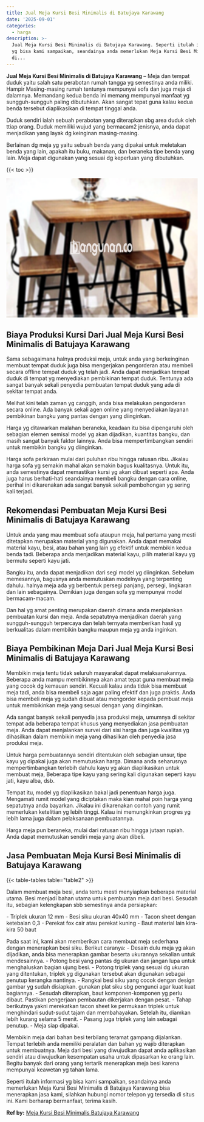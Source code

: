 ```yaml
---
title: Jual Meja Kursi Besi Minimalis di Batujaya Karawang
date: '2025-09-01'
categories:
  - harga
description: >-
  Jual Meja Kursi Besi Minimalis di Batujaya Karawang. Seperti itulah informasi
  yg bisa kami sampaikan, seandainya anda memerlukan Meja Kursi Besi Minimalis
  di...
---
```


**Jual Meja Kursi Besi Minimalis di Batujaya Karawang** – Meja dan tempat duduk yaitu salah satu perabotan rumah tangga yg semestinya anda miliki. Hampir Masing-masing rumah tentunya mempunyai sofa dan juga meja di dalamnya. Memandang kedua benda ini memang mempunyai manfaat yg sungguh-sungguh paling dibutuhkan. Akan sangat tepat guna kalau kedua benda tersebut diaplikasikan di tempat tinggal anda.

Duduk sendiri ialah sebuah perabotan yang diterapkan sbg area duduk oleh ttiap orang. Duduk memiliki wujud yang bermacam2 jenisnya, anda dapat menjadikan yang layak dg keinginan masing-masing.

Berlainan dg meja yg yaitu sebuah benda yang dipakai untuk meletakan benda yang lain, apakah itu buku, makanan, dan beraneka tipe benda yang lain. Meja dapat digunakan yang sesuai dg keperluan yang dibutuhkan.

{{< toc >}}

![Jual Meja Kursi Besi Minimalis di Batujaya Karawang](/images/jual-meja-besi-murah07.png)

## Biaya Produksi Kursi Dari Jual Meja Kursi Besi Minimalis di Batujaya Karawang

Sama sebagaimana halnya produksi meja, untuk anda yang berkeinginan membuat tempat duduk juga bisa mengerjakan pengorderan atau membeli secara offline tempat duduk yg telah jadi. Anda dapat menjadikan tempat duduk di tempat yg menyediakan pembikinan tempat duduk. Tentunya ada sangat banyak sekali penyedia pembuatan tempat duduk yang ada di sekitar tempat anda.

Melihat kini telah zaman yg canggih, anda bisa melakukan pengorderan secara online. Ada banyak sekali agen online yang menyediakan layanan pembikinan bangku yang pantas dengan yang diinginkan.

Harga yg ditawarkan malahan beraneka, keadaan itu bisa dipengaruhi oleh sebagian elemen semisal model yg akan dijadikan, kuantitas bangku, dan masih sangat banyak faktor lainnya. Anda bisa mempertimbangkan sendiri untuk membikin bangku yg diinginkan.

Harga sofa perkiraan mulai dari puluhan ribu hingga ratusan ribu. Jikalau harga sofa yg semakin mahal akan semakin bagus kualitasnya. Untuk itu, anda semestinya dapat memastikan kursi yg akan dibuat seperti apa. Anda juga harus berhati-hati seandainya membeli bangku dengan cara online, perihal ini dikarenakan ada sangat banyak sekali pembohongan yg sering kali terjadi.

## Rekomendasi Pembuatan Meja Kursi Besi Minimalis di Batujaya Karawang

Untuk anda yang mau membuat sofa ataupun meja, hal pertama yang mesti ditetapkan merupakan material yang digunakan. Anda dapat memakai material kayu, besi, atau bahan yang lain yg efektif untuk membikin kedua benda tadi. Beberapa anda menjadikan material kayu, pilih material kayu yg bermutu seperti kayu jati.

Bangku itu, anda dapat menjadikan dari segi model yg diinginkan. Sebelum memesannya, bagusnya anda memutuskan modelnya yang terpenting dahulu. halnya meja ada yg berbentuk persegi panjang, persegi, lingkaran dan lain sebagainya. Demikian juga dengan sofa yg mempunyai model bermacam-macam.

Dan hal yg amat penting merupakan daerah dimana anda menjalankan pembuatan kursi dan meja. Anda sepatutnya menjadikan daerah yang sungguh-sungguh terpercaya dan telah ternyata memberikan hasil yg berkualitas dalam membikin bangku maupun meja yg anda inginkan.

## Biaya Pembikinan Meja Dari Jual Meja Kursi Besi Minimalis di Batujaya Karawang

Membikin meja tentu tidak seluruh masyarakat dapat melaksanakannya. Beberapa anda mampu membikinnya akan amat tepat guna membuat meja yang cocok dg kemauan sendiri. Kecuali kalau anda tidak bisa membuat meja tadi, anda bisa membeli saja agar paling efektif dan juga praktis. Anda bisa membeli meja yg sudah dibuat atau mengorder kepada pembuat meja untuk membikinkan meja yang sesuai dengan yang diinginkan.

Ada sangat banyak sekali penyedia jasa produksi meja, umumnya di sekitar tempat ada beberapa tempat khusus yang menyediakan jasa pembuatan meja. Anda dapat menjalankan survei dari sisi harga dan juga kwalitas yg dihasilkan dalam membikin meja yang dihasilkan oleh penyedia jasa produksi meja.

Untuk harga pembuatannya sendiri ditentukan oleh sebagian unsur, tipe kayu yg dipakai juga akan memutuskan harga. Dimana anda seharusnya mempertimbangkan terlebih dahulu kayu yg akan diaplikasikan untuk membuat meja, Beberapa tipe kayu yang sering kali digunakan seperti kayu jati, kayu alba, dsb.

Tempat itu, model yg diaplikasikan bakal jadi penentuan harga juga. Mengamati rumit model yang diciptakan maka kian mahal poin harga yang sepatutnya anda bayarkan. Jikalau ini dikarenakan contoh yang rumit memerlukan ketelitian yg lebih tinggi. Kalau ini memungkinkan progres yg lebih lama juga dalam pelaksanaan pembuatannya.

Harga meja pun beraneka, mulai dari ratusan ribu hingga jutaan rupiah. Anda dapat memutuskan sendiri meja yang akan dibeli.

## Jasa Pembuatan Meja Kursi Besi Minimalis di Batujaya Karawang

{{< table-tables table="table2" >}}

Dalam membuat meja besi, anda tentu mesti menyiapkan beberapa material utama. Besi menjadi bahan utama untuk pembuatan meja dari besi. Sesudah itu, sebagian kelengkapan sbb semestinya anda persiapkan:

\- Triplek ukuran 12 mm - Besi siku ukuran 40x40 mm - Tacon sheet dengan ketebalan 0,3 - Perekat fox cair atau perekat kuning - Baut material lain kira-kira 50 baut

Pada saat ini, kami akan memberikan cara membuat meja sederhana dengan menerapkan besi siku. Berikut caranya: - Desain dulu meja yg akan dijadikan, anda bisa menerapkan gambar beserta ukurannya sekalian untuk mendesainnya. - Potong besi yang pantas dg ukuran dan jangan lupa untuk menghaluskan bagian ujung besi. - Potong triplek yang sesuai dg ukuran yang ditentukan, triplek yg digunakan tersebut akan digunakan sebagai penutup kerangka nantinya. - Rangkai besi siku yang cocok dengan design gambar yg sudah disiapkan. gunakan plat siku sbg pengunci agar kuat kuat bagiannya. - Sesudah diterapkan, baut komponen-komponen yg perlu dibaut. Pastikan pengerjaan pembautan dikerjakan dengan pesat. - Tahap berikutnya yakni merekatkan tacon sheet ke permukaan triplek untuk menghindari sudut-sudut tajam dan membahayakan. Setelah itu, diamkan lebih kurang selama 5 menit. - Pasang juga triplek yang lain sebagai penutup. - Meja siap dipakai.

Membikin meja dari bahan besi terbilang teramat gampang dijalankan. Tempat terlebih anda memiliki peralatan dan bahan yg wajib diterapkan untuk membuatnya. Meja dari besi yang diwujudkan dapat anda aplikasikan sendiri atau diwujudkan kesempatan usaha untuk dipasarkan ke orang lain. Begitu banyak dari orang yang tertarik menerapkan meja besi karena mempunyai keawetan yg tahan lama.

Seperti itulah informasi yg bisa kami sampaikan, seandainya anda memerlukan Meja Kursi Besi Minimalis di Batujaya Karawang bisa menerapkan jasa kami, silahkan hubungi nomor telepon yg tersedia di situs ini. Kami berharap bermanfaat, terima kasih.

**Ref by:** [Meja Kursi Besi Minimalis Batujaya Karawang](https://id.wikipedia.org/wiki/Meja)
